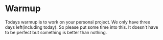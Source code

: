 # Warmup
Todays warmup is to work on your personal project. We only have three days left(including today). So please put some time into this. It doesn't have to be perfect but something is better than nothing.
